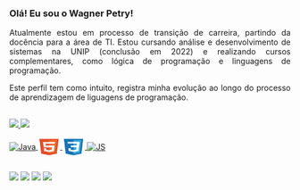 ### Olá! Eu sou o Wagner Petry!

<div align="justify"> 
        <p>Atualmente estou em processo de transição de carreira, partindo da docência para a área de TI. Estou cursando análise e desenvolvimento de sistemas na UNIP (conclusão em 2022) e realizando cursos complementares, como lógica de programação e linguagens de programação.</p>

  <p>Este perfil tem como intuito, registra minha evolução ao longo do processo de aprendizagem de liguagens de programação.</p>
</div>

##
 
 <div>
  <a href="https://github.com/WagnerOPetry">
  <img height="160em" src="https://github-readme-stats.vercel.app/api?username=WagnerOPetry&show_icons=true&theme=vue-dark&include_all_commits=true&count_private=true"/>
       
  <img height="160em" src="https://github-readme-stats.vercel.app/api/top-langs/?username=WagnerOPetry&layout=compact&langs_count=7&&theme=vue-dark"/>
   
          
</div>
 
<div style="display: inline_block"><br>
  <img align="center" alt="Java" height="30" width="40" src="https://img.icons8.com/color/96/000000/java-coffee-cup-logo--v1.png">
  <img align="center" alt="HTML" height="30" width="40" src="https://raw.githubusercontent.com/devicons/devicon/master/icons/html5/html5-original.svg">
  <img align="center" alt="CSS" height="30" width="40" src="https://raw.githubusercontent.com/devicons/devicon/master/icons/css3/css3-original.svg">
  <img align="center" alt="JS" height="30" width="40" src="https://cdn.jsdelivr.net/gh/devicons/devicon/icons/javascript/javascript-original.svg">
</div>
  
  ##
 
<div> 
 <a href="https://www.linkedin.com/in/wagnerpetry/" target="_blank"><img src="https://img.shields.io/badge/-LinkedIn-%230077B5?style=for-the-badge&logo=linkedin&logoColor=white" target="_blank"></a>  
 <a href="https://instagram.com/wagnerpetry" target="_blank"><img src="https://img.shields.io/badge/-Instagram-F08080?style=for-the-badge&logo=instagram&logoColor=white" target="_blank"></a>
 	<a href = "mailto:wagneroliveirap@gmail.com"><img src="https://img.shields.io/badge/-Gmail-B22222?style=for-the-badge&logo=gmail&logoColor=white" target="_blank"></a>
  <a href="https://pt-br.facebook.com/wagner.petry.3" target="_blank"><img src="https://img.shields.io/badge/-Facebook-4682B4?style=for-the-badge&logo=facebook&logoColor=white" target="_blank"></a>
</div>
